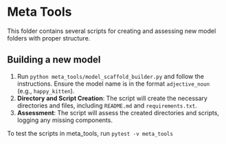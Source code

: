 # Meta Tools

This folder contains several scripts for creating and assessing new model folders with proper structure.

## Building a new model

1. Run `python meta_tools/model_scaffold_builder.py` and follow the instructions. Ensure the model name is in the format `adjective_noun` (e.g., `happy_kitten`).
2. **Directory and Script Creation**: The script will create the necessary directories and files, including `README.md` and `requirements.txt`.
3. **Assessment**: The script will assess the created directories and scripts, logging any missing components.

To test the scripts in meta_tools, run `pytest -v meta_tools`